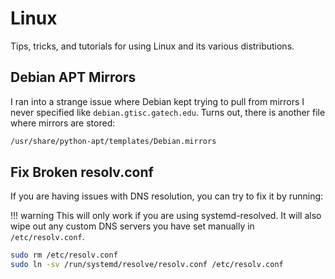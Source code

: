 # Linux

Tips, tricks, and tutorials for using Linux and its various distributions.

## Debian APT Mirrors

I ran into a strange issue where Debian kept trying to pull from mirrors I never specified like `debian.gtisc.gatech.edu`. Turns out, there is another file where mirrors are stored:

```bash
/usr/share/python-apt/templates/Debian.mirrors
```

## Fix Broken resolv.conf

If you are having issues with DNS resolution, you can try to fix it by running:

!!! warning
    This will only work if you are using systemd-resolved. It will also wipe out any custom DNS servers you have set manually in `/etc/resolv.conf`.

```bash
sudo rm /etc/resolv.conf
sudo ln -sv /run/systemd/resolve/resolv.conf /etc/resolv.conf
```

